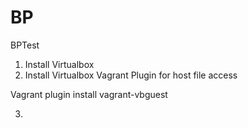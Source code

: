 # BP
BPTest

1. Install Virtualbox
2. Install Virtualbox Vagrant Plugin for host file access

Vagrant plugin install vagrant-vbguest

3.
